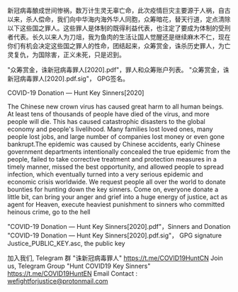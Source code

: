 新冠病毒酿成世间惨祸，数万计生灵无辜亡命，此次疫情巨灾主要源于人祸，自古以来，杀人偿命，我们向中华海内海外华人同胞，众筹暗花，替天行道，定点清除以下这些国之罪人。这些罪人是体制的既得利益代表，也注定了要成为体制的受刑者代表。长久以来人为刀俎，我为鱼肉的生活让国人觉醒还是继续麻木不仁，现在你们有机会决定这些国之罪人的性命，团结起来，众筹赏金，诛杀历史罪人，为亡灵复仇，为国除害，正义未死，只是迟到。

"众筹赏金，诛新冠病毒罪人[2020].pdf"，罪人和众筹账户列表。
"众筹赏金，诛新冠病毒罪人[2020].pdf.sig"， GPG签名。

COVID-19 Donation — Hunt Key Sinners[2020]        

The Chinese new crown virus has caused great harm to all human beings. At least tens of thousands of people have died of the virus, and more people will die. This has caused catastrophic disasters to the global economy and people's livelihood. Many families lost loved ones, many people lost jobs, and large number of companies lost money or even gone bankrupt.The epidemic was caused by Chinese accidents, early Chinese government departments intentionally concealed the true epidemic from the people, failed to take corrective treatment and protection measures in a timely manner, missed the best opportunity, and allowed people to spread infection, which eventually turned into a very serious epidemic and economic crisis worldwide. We request people all over the world to donate bounties for hunting down the key sinners. Come on, everyone donate a little bit, can bring your anger and grief into a huge energy of justice, act as agent for Heaven, execute heaviest punishment to sinners who committed heinous crime, go to the hell

"COVID-19 Donation — Hunt Key Sinners[2020].pdf"，Sinners and Donation
"COVID-19 Donation — Hunt Key Sinners[2020].pdf.sig"， GPG signature
Justice_PUBLIC_KEY.asc, the public key

加入我们,  Telegram 群 "诛新冠病毒罪人"                   https://t.me/COVID19HuntCN
Join us, Telegram Group "Hunt COVID19 Key Sinners"     https://t.me/COVID19HuntEN
Email Contact : wefightforjustice@protonmail.com
